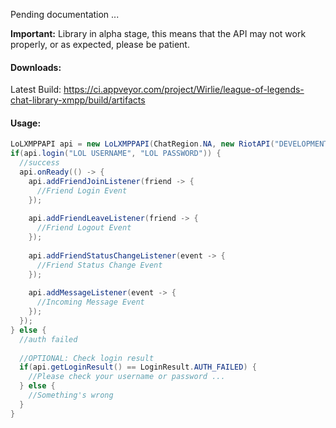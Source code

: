 Pending documentation ...

**Important:** Library in alpha stage, this means that the API may not work properly, or as expected, please be patient.

#### Downloads:
Latest Build: https://ci.appveyor.com/project/Wirlie/league-of-legends-chat-library-xmpp/build/artifacts
#### Usage:
```java
LoLXMPPAPI api = new LoLXMPPAPI(ChatRegion.NA, new RiotAPI("DEVELOPMENT API KEY");
if(api.login("LOL USERNAME", "LOL PASSWORD")) {
  //success
  api.onReady(() -> {
    api.addFriendJoinListener(friend -> {
      //Friend Login Event
    });
    
    api.addFriendLeaveListener(friend -> {
      //Friend Logout Event
    });
    
    api.addFriendStatusChangeListener(event -> {
      //Friend Status Change Event
    });
    
    api.addMessageListener(event -> {
      //Incoming Message Event
    });
  });
} else {
  //auth failed
  
  //OPTIONAL: Check login result
  if(api.getLoginResult() == LoginResult.AUTH_FAILED) {
    //Please check your username or password ...
  } else {
    //Something's wrong
  }
}
```
